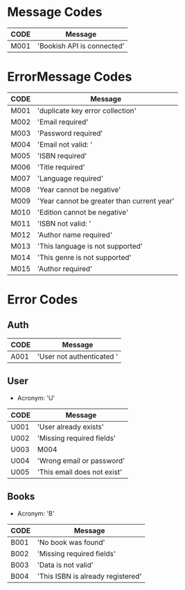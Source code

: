 # Message Codes

| **CODE** | **Message** |
|---|---|
| M001 | 'Bookish API is connected' |

# ErrorMessage Codes

| **CODE** | **Message** |
|---|---|
| M001 | 'duplicate key error collection' |
| M002 | 'Email required' |
| M003 | 'Password required' |
| M004 | 'Email not valid: ' |
| M005 | 'ISBN required'|
| M006 | 'Title required'|
| M007 | 'Language required'|
| M008 | 'Year cannot be negative'|
| M009 | 'Year cannot be greater than current year'|
| M010 | 'Edition cannot be negative'|
| M011 | 'ISBN not valid: '|
| M012 | 'Author name required' |
| M013 | 'This language is not supported'|
| M014 | 'This genre is not supported'|
| M015 | 'Author required'|

# Error Codes

## Auth

| **CODE** | **Message** |
|---|---|
| A001 | 'User not authenticated '|


## User

- Acronym: 'U'

| **CODE** | **Message** |
|---|---|
| U001 | 'User already exists' |
| U002 | 'Missing required fields' |
| U003 | M004 |
| U004 | 'Wrong email or password' |
| U005 | 'This email does not exist' |

## Books 

- Acronym: 'B'

| **CODE** | **Message** |
|---|---|
| B001 | 'No book was found' |
| B002 | 'Missing required fields'|
| B003 | 'Data is not valid'|
| B004 | 'This ISBN is already registered'|
